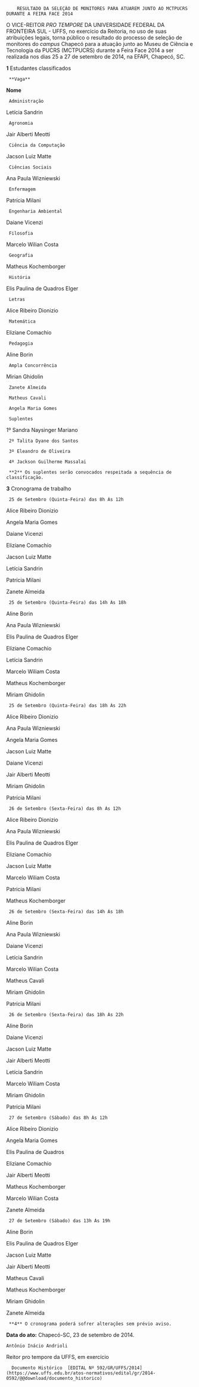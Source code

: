         RESULTADO DA SELEÇÃO DE MONITORES PARA ATUAREM JUNTO AO MCTPUCRS DURANTE A FEIRA FACE 2014  

O VICE-REITOR *PRO TEMPORE* DA UNIVERSIDADE FEDERAL DA FRONTEIRA SUL - UFFS, no exercício da Reitoria, no uso de suas atribuições legais, torna público o resultado do processo de seleção de monitores do *campus* Chapecó para a atuação junto ao Museu de Ciência e Tecnologia da PUCRS (MCTPUCRS) durante a Feira Face 2014 a ser realizada nos dias 25 a 27 de setembro de 2014, na EFAPI, Chapecó, SC.

 **1** Estudantes classificados

     **Vaga**

   **Nome**

     Administração

   Letícia Sandrin

     Agronomia

   Jair Alberti Meotti

     Ciência da Computação

   Jacson Luiz Matte

     Ciências Sociais

   Ana Paula Wizniewski

     Enfermagem

   Patrícia Milani

     Engenharia Ambiental

   Daiane Vicenzi

     Filosofia

   Marcelo Wilian Costa

     Geografia

   Matheus Kochemborger

     História

   Elis Paulina de Quadros Elger

     Letras

   Alice Ribeiro Dionizio

     Matemática

   Eliziane Comachio

     Pedagogia

   Aline Borin

     Ampla Concorrência

   Mirian Ghidolin

     Zanete Almeida

     Matheus Cavali

     Angela Maria Gomes

     Suplentes

   1º Sandra Naysinger Mariano

     2º Talita Dyane dos Santos

     3º Eleandro de Oliveira

     4º Jackson Guilherme Massalai

     **2** Os suplentes serão convocados respeitada a sequência de classificação.

 **3** Cronograma de trabalho

     25 de Setembro (Quinta-Feira) das 8h Às 12h

 Alice Ribeiro Dionizio

 Angela Maria Gomes

 Daiane Vicenzi

 Eliziane Comachio

 Jacson Luiz Matte

 Letícia Sandrin

 Patrícia Milani

 Zanete Almeida 

     25 de Setembro (Quinta-Feira) das 14h Às 18h

 Aline Borin

 Ana Paula Wizniewski

 Elis Paulina de Quadros Elger

 Eliziane Comachio

 Letícia Sandrin

 Marcelo Wiliam Costa

 Matheus Kochemborger

 Miriam Ghidolin

     25 de Setembro (Quinta-Feira) das 18h Às 22h

 Alice Ribeiro Dionizio

 Ana Paula Wizniewski

 Angela Maria Gomes

 Jacson Luiz Matte

 Daiane Vicenzi

 Jair Alberti Meotti

 Miriam Ghidolin

 Patrícia Milani

     26 de Setembro (Sexta-Feira) das 8h Às 12h

 Alice Ribeiro Dionizio

 Ana Paula Wizniewski

 Elis Paulina de Quadros Elger

 Eliziane Comachio

 Jacson Luiz Matte

 Marcelo Wiliam Costa

 Patricia Milani

 Matheus Kochemborger

     26 de Setembro (Sexta-Feira) das 14h Às 18h

 Aline Borin

 Ana Paula Wizniewski

 Daiane Vicenzi

 Letícia Sandrin

 Marcelo Wilian Costa

 Matheus Cavali

 Miriam Ghidolin

 Patrícia Milani

     26 de Setembro (Sexta-Feira) das 18h Às 22h

 Aline Borin

 Daiane Vicenzi

 Jacson Luiz Matte

 Jair Alberti Meotti

 Letícia Sandrin

 Marcelo Wiliam Costa

 Miriam Ghidolin

 Patrícia Milani

     27 de Setembro (Sábado) das 8h Às 12h

 Alice Ribeiro Dionizio

 Angela Maria Gomes

 Elis Paulina de Quadros

 Eliziane Comachio

 Jair Alberti Meotti

 Matheus Kochemborger

 Marcelo Wilian Costa

 Zanete Almeida

     27 de Setembro (Sábado) das 13h Às 19h

 Aline Borin

 Elis Paulina de Quadros Elger

 Jacson Luiz Matte

 Jair Alberti Meotti

 Matheus Cavali

 Matheus Kochemborger

 Miriam Ghidolin

 Zanete Almeida

     **4** O cronograma poderá sofrer alterações sem prévio aviso.

  

   **Data do ato:** Chapecó-SC, 23 de setembro de 2014.   
 

    Antônio Inácio Andrioli   
 Reitor pro tempore da UFFS, em exercício 

      Documento Histórico  [EDITAL Nº 592/GR/UFFS/2014](https://www.uffs.edu.br/atos-normativos/edital/gr/2014-0592/@@download/documento_historico)     
      